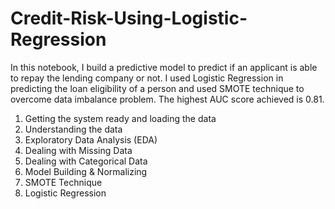 # Credit-Risk-Using-Logistic-Regression
In this notebook, I build a predictive model to predict if an applicant is able to repay the lending company or not. I used Logistic Regression in predicting the loan eligibility of a person and used SMOTE technique to overcome data imbalance problem. The highest AUC score achieved is 0.81.  

1. Getting the system ready and loading the data
2. Understanding the data
3. Exploratory Data Analysis (EDA)
4. Dealing with Missing Data
5. Dealing with Categorical Data
6. Model Building & Normalizing
7. SMOTE Technique
8. Logistic Regression


